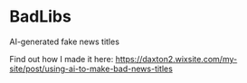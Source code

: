 # BadLibs

AI-generated fake news titles

Find out how I made it here: https://daxton2.wixsite.com/my-site/post/using-ai-to-make-bad-news-titles 
